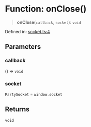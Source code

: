 # Function: onClose()

> **onClose**(`callback`, `socket`): `void`

Defined in: [socket.ts:4](https://github.com/benallfree/lab13/blob/bfb1abf3755bb0fffb55fa5a9e7413f31801f1d6/sdk/src/online/socket.ts#L4)

## Parameters

### callback

() => `void`

### socket

`PartySocket` = `window.socket`

## Returns

`void`
